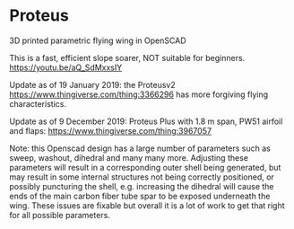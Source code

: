 # Proteus
3D printed parametric flying wing in OpenSCAD

This is a fast, efficient slope soarer, NOT suitable for beginners.
https://youtu.be/aQ_SdMxxsIY

Update as of 19 January 2019: the Proteusv2
https://www.thingiverse.com/thing:3366296
has more forgiving flying characteristics.

Update as of 9 December 2019: Proteus Plus with 1.8 m span, PW51 airfoil and flaps:
https://www.thingiverse.com/thing:3967057

Note: this Openscad design has a large number of parameters such as sweep, washout, dihedral and many many more. Adjusting these parameters will result in a corresponding outer shell being generated, but may result in some internal structures not being correctly positioned, or possibly puncturing the shell, e.g. increasing the dihedral will cause the ends of the main carbon fiber tube spar to be exposed underneath the wing. These issues are fixable but overall it is a lot of work to get that right for all possible parameters.


